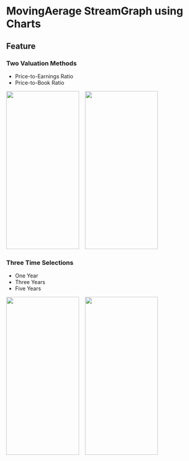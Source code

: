 # MovingAerage StreamGraph using Charts

## Feature
### Two Valuation Methods
* Price-to-Earnings Ratio
* Price-to-Book Ratio

<p><img src="https://user-images.githubusercontent.com/38349902/175770349-8c1f3fdf-9eba-4db4-879d-375a92f7dc88.png" alt="" width="194" height="420" />&nbsp; &nbsp; <img src="https://user-images.githubusercontent.com/38349902/175770351-2ce179d3-e9b4-40b2-b873-8b2f59a69a0b.png" width="194" height="420" /></p>

### Three Time Selections
* One Year
* Three Years
* Five Years

<p><img src="https://user-images.githubusercontent.com/38349902/175770352-1df767d4-8400-414f-8411-04afc9d93b3f.png" alt="" width="194" height="420" />&nbsp; &nbsp; <img src="https://user-images.githubusercontent.com/38349902/175770353-7421f986-15aa-475f-9fe9-79347653c998.png" width="194" height="420" /></p>
